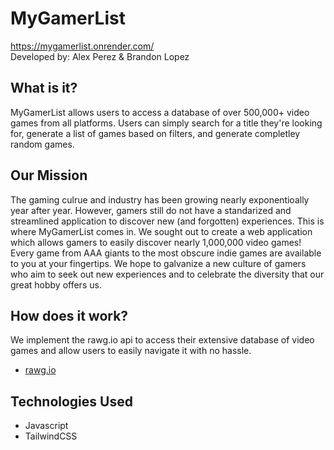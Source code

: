 # MyGamerList

https://mygamerlist.onrender.com/  
Developed by: Alex Perez & Brandon Lopez

## What is it?

MyGamerList allows users to access a database of over 500,000+ video games from all platforms. Users can simply search for a title they're looking for, generate a list of games based on filters, and generate completley random games.

## Our Mission

The gaming culrue and industry has been growing nearly exponentioally year after year. However, gamers still do not have a standarized and streamlined application to discover new (and forgotten) experiences. This is where MyGamerList comes in. We sought out to create a web application which allows gamers to easily discover nearly 1,000,000 video games! Every game from AAA giants to the most obscure indie games are available to you at your fingertips. We hope to galvanize a new culture of gamers who aim to seek out new experiences and to celebrate the diversity that our great hobby offers us.

## How does it work?

We implement the rawg.io api to access their extensive database of video games and allow users to easily navigate it with no hassle.

- [rawg.io](https://rawg.io/apidocs)

## Technologies Used

- Javascript
- TailwindCSS
